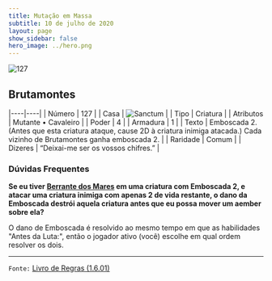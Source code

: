 ```yaml
---
title: Mutação em Massa
subtitle: 10 de julho de 2020
layout: page
show_sidebar: false
hero_image: ../hero.png
---
```


![127](https://cdn.keyforgegame.com/media/card_front/pt/479_127_J7VJ24883M58_pt.png)

## Brutamontes

|----|----|
| Número | 127 |
| Casa | ![Sanctum](https://archonarcana.com/images/thumb/c/c7/Sanctum.png/22px-Sanctum.png "Santuário") |
| Tipo | Criatura |
| Atributos | Mutante • Cavaleiro |
| Poder | 4 |
| Armadura | 1 |
| Texto | Emboscada 2. (Antes que esta criatura ataque, cause 2D à criatura inimiga atacada.)  Cada vizinho de Brutamontes ganha emboscada 2. |
| Raridade | Comum |
| Dizeres | “Deixai-me ser os vossos chifres.” |

### Dúvidas Frequentes

**Se eu tiver [Berrante dos Mares](/mm/212) em uma criatura com
Emboscada 2, e atacar uma criatura inimiga com apenas 2 de vida
restante, o dano da Emboscada destrói aquela criatura antes que eu
possa mover um aember sobre ela?**

O dano de Emboscada é resolvido ao mesmo tempo em que as
habilidades "Antes da Luta:", então o jogador ativo
(você) escolhe em qual ordem resolver
os dois.

<hr/>

`Fonte:` [Livro de Regras (1.6.01)](https://drive.google.com/open?id=1YNhLKUC0xfriiMwFYpDu1Go3zPJw6gYo)
